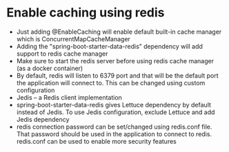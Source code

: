 # Enable caching using redis
* Just adding @EnableCaching will enable default built-in cache manager which is ConcurrentMapCacheManager
* Adding the "spring-boot-starter-data-redis" dependency will add support to redis cache manager
* Make sure to start the redis server before using redis cache manager (as a docker container)
* By default, redis will listen to 6379 port and that will be the default port the application will connect to. This can be changed using custom configuration
* Jedis – a Redis client implementation
* spring-boot-starter-data-redis gives Lettuce dependency by default instead of Jedis. To use Jedis configuration, exclude Lettuce and add Jedis dependency
* redis connection password can be set/changed using redis.conf file. That password should be used in the application to connect to redis. redis.conf can be used to enable more security features